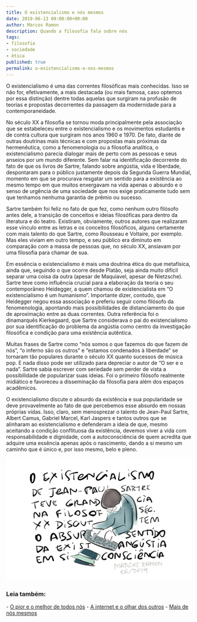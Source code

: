 ```yaml
---
title: O existencialismo e nós mesmos
date: 2019-06-13 00:00:00+00:00
author: Marcos Ramon
description: Quando a filosofia fala sobre nós
tags:
- filosofia
- sociedade
- ética
published: true
permalink: o-existencialismo-e-nos-mesmos
---
```

O existencialismo é uma das correntes filosóficas mais conhecidas. Isso se não for, efetivamente, a mais destacada (ou mais famosa, caso optemos por essa distinção) dentre todas aquelas que surgiram na profusão de teorias e propostas decorrentes da passagem da modernidade para a contemporaneidade.

No século XX a filosofia se tornou moda principalmente pela associação que se estabeleceu entre o existencialismo e os movimentos estudantis e de contra cultura que surgiram nos anos 1960 e 1970. De fato, diante de outras doutrinas mais técnicas e com propostas mais próximas da hermenêutica, como a fenomenologia ou a filosofia analítica, o existencialismo parecia dialogar mais de perto com as pessoas e seus anseios por um mundo diferente. Sem falar na identificação decorrente do fato de que os livros de Sartre, falando sobre angústia, vida e liberdade, despontaram para o público justamente depois da Segunda Guerra Mundial, momento em que se procurava resgatar um sentido para a existência ao mesmo tempo em que muitos enxergavam na vida apenas o absurdo e o senso de urgência de uma sociedade que nos exige praticamente tudo sem que tenhamos nenhuma garantia de prêmio ou sucesso.

Sartre também foi feliz no fato de que fez, como nenhum outro filósofo antes dele, a transição de conceitos e ideias filosóficas para dentro da literatura e do teatro. Existiram, obviamente, outros autores que realizaram esse vínculo entre as letras e os conceitos filosóficos, alguns certamente com mais talento do que Sartre, como Rousseau e Voltaire, por exemplo. Mas eles viviam em outro tempo, e seu público era diminuto em comparação com a massa de pessoas que, no século XX, ansiavam por uma filosofia para chamar de sua.

Em essência o existencialismo é mais uma doutrina ética do que metafísica, ainda que, seguindo o que ocorre desde Platão, seja ainda muito difícil separar uma coisa da outra (apesar de Maquiavel, apesar de Nietzsche).  Sartre teve como influência crucial para a elaboração da teoria o seu contemporâneo Heidegger, a quem chamou de existencialista em “O existencialismo é um humanismo”. Importante dizer, contudo, que Heidegger negou essa associação e preferiu seguir como filósofo da fenomenologia, apontando mais possibilidades de distanciamento do que de aproximação entre as duas correntes. Outra referência foi o dinamarquês Kierkegaard, que Sartre considerava o pai do existencialismo por sua identificação do problema da angústia como centro da investigação filosófica e condição para uma existência autêntica.

Muitas frases de Sartre como “nós somos o que fazemos do que fazem de nós”, “o inferno são os outros” e “estamos condenados à liberdade” se tornaram tão populares durante o século XX quanto sucessos de música pop. E nada disso pode ser utilizado para depreciar o autor de “O ser e o nada”. Sartre sabia escrever com seriedade sem perder de vista a possibilidade de popularizar suas ideias. Foi o primeiro filósofo realmente midiático e favoreceu a disseminação da filosofia para além dos espaços acadêmicos. 

O existencialismo discute o absurdo da existência e sua popularidade se deve provavelmente ao fato de que percebemos esse absurdo em nossas próprias vidas. Isso, claro, sem menosprezar o talento de Jean-Paul Sartre, Albert Camus, Gabriel Marcel, Karl Jaspers e tantos outros que se alinharam ao existencialismo e defenderam a ideia de que, mesmo aceitando a condição conflituosa da existência, devemos viver a vida com responsabilidade e dignidade, com a autoconsciência de quem acredita que adquire uma essência apenas após o nascimento, dando a si mesmo um caminho que é único e, por isso mesmo, belo e pleno.  

<img src="/assets/img/791EBB12-6161-48DE-87AF-E374222C255C.jpeg">



<h3>Leia também:</h3>
- <a href="/o-pior-e-o-melhor-de-todos-nos">O pior e o melhor de todos nós</a>
- <a href="/a-internet-e-o-olhar-dos-outros">A internet e o olhar dos outros</a>
- <a href="/mais-de-nos-mesmos">Mais de nós mesmos</a>
